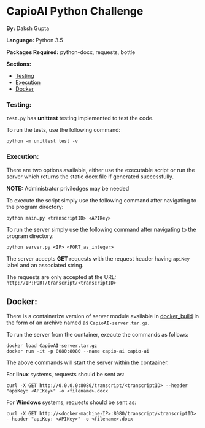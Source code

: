 # CapioAI Python Challenge

**By:** Daksh Gupta

**Language:** Python 3.5

**Packages Required:** python-docx, requests, bottle

**Sections:**

- [Testing](https://github.com/dakshaau/CapioAI/tree/daksh#testing) 
- [Execution](https://github.com/dakshaau/CapioAI/tree/daksh#execution)
- [Docker](https://github.com/dakshaau/CapioAI/tree/daksh#docker)

### Testing:

`test.py` has **unittest** testing implemented to test the code.

To run the tests, use the following command:

```shell
python -m unittest test -v
```

### Execution:

There are two options available, either use the executable script or run the server which returns the static docx file if generated successfully.

**NOTE:** Administrator priviledges may be needed

To execute the script simply use the following command after navigating to the program directory:

```shell
python main.py <transcriptID> <APIKey>
```

To run the server simply use the following command after navigating to the program directory:

```shell
python server.py <IP> <PORT_as_integer>
```

The server accepts **GET** requests with the request header having `apiKey` label and an associated string.

The requests are only accepted at the URL: `http://IP:PORT/transcript/<transcriptID>`

## Docker:

There is a containerize version of server module available in [docker_build](docker_build/) in the form of an archive named as `CapioAI-server.tar.gz`.

To run the server from the container, execute the commands as follows:

```shell
docker load CapioAI-server.tar.gz
docker run -it -p 8080:8080 --name capio-ai capio-ai
```

The above commands will start the server within the contaainer.

For **linux** systems, requests should be sent as:

```shell
curl -X GET http://0.0.0.0:8080/transcript/<transcriptID> --header "apiKey: <APIKey>" -o <filename>.docx
```

For **Windows** systems, requests should be sent as:

```shell
curl -X GET http://<docker-machine-IP>:8080/transcript/<transcriptID> --header "apiKey: <APIKey>" -o <filename>.docx
```